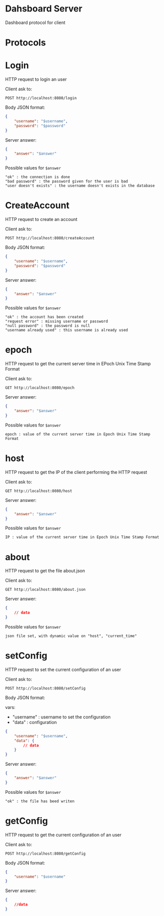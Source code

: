 # Dahsboard Server

Dashboard protocol for client

# Protocols

# Login

HTTP request to login an user


Client ask to:
```
POST http://localhost:8080/login
```
Body JSON format:
```json
{
    "username": "$username",
    "password": "$password"
}
```


Server answer:
```json
{
    "answer": "$answer"
}
```

Possible values for ``$answer``
```
"ok" : the connection is done
"bad password" : the password given for the user is bad
"user doesn't exists" : the username doesn't exists in the database
```

# CreateAccount

HTTP request to create an account


Client ask to:
```
POST http://localhost:8080/createAccount
```
Body JSON format:
```json
{
    "username": "$username",
    "password": "$password"
}
```


Server answer:
```json
{
    "answer": "$answer"
}
```

Possible values for ``$answer``
```
"ok" : the account has been created
"request error" : missing username or password
"null password" : the password is null
"username already used" : this username is already used
```

# epoch

HTTP request to get the current server time in EPoch Unix Time Stamp Format


Client ask to:
```
GET http://localhost:8080/epoch
```

Server answer:
```json
{
    "answer": "$answer"
}
```

Possible values for ``$answer``
```
epoch : value of the current server time in Epoch Unix Time Stamp Format
```

# host

HTTP request to get the IP of the client performing the HTTP request


Client ask to:
```
GET http://localhost:8080/host
```

Server answer:
```json
{
    "answer": "$answer"
}
```

Possible values for ``$answer``
```
IP : value of the current server time in Epoch Unix Time Stamp Format
```


# about

HTTP request to get the file about.json


Client ask to:
```
GET http://localhost:8080/about.json
```

Server answer:
```json
{
    // data
}
```

Possible values for ``$answer``
```
json file set, with dynamic value on "host", "current_time"
```


# setConfig

HTTP request to set the current configuration of an user


Client ask to:
```
POST http://localhost:8080/setConfig
```
Body JSON format:


vars:
- "username" : username to set the configuration
- "data" : configuration
```json
{
    "username": "$username",
    "data": {
        // data
    }
}
```


Server answer:
```json
{
    "answer": "$answer"
}
```

Possible values for ``$answer``
```
"ok" : the file has beed writen
```


# getConfig

HTTP request to get the current configuration of an user


Client ask to:
```
POST http://localhost:8080/getConfig
```
Body JSON format:
```json
{
    "username": "$username"
}
```


Server answer:
```json
{
    //data
}
```
